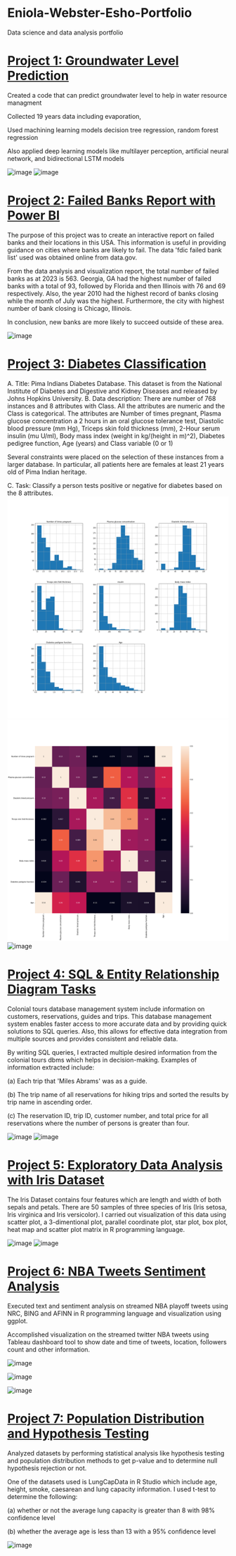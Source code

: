# Eniola-Webster-Esho-Portfolio
Data science and data analysis portfolio

# [Project 1: Groundwater Level Prediction](https://github.com/EniolaWebsterEsho/Prediction-Codes)

Created a code that can predict groundwater level to help in water resource managment

Collected 19 years data including evaporation,

Used machining learning models decision tree regression, random forest regression

Also applied deep learning models like multilayer perception, artificial neural network, and bidirectional LSTM models

![image](https://user-images.githubusercontent.com/91756330/209986959-8b485747-b766-46f8-ac63-eefdff92e72f.png)
![image](https://user-images.githubusercontent.com/91756330/209986850-2ade9332-def2-4242-9d19-1328bc6492c0.png)

# [Project 2: Failed Banks Report with Power BI](https://app.powerbi.com/groups/me/dashboards/d8d7b785-de4a-4626-91c5-c8f7c460533d?ownerId=8647d4d1-04d0-4c1a-8a4f-bf49d3e82ad6&referrer=embed.appsource)

The purpose of this project was to create an interactive report on failed banks and their locations in this USA. This information is useful in providing guidance on cities where banks are likely to fail. The data 'fdic failed bank list' used was obtained online from data.gov.

From the data analysis and visualization report, the total number of failed banks as at 2023 is 563. Georgia, GA had the highest number of failed banks with a total of 93, followed by Florida and then Illinois with 76 and 69 respectively. Also, the year 2010 had the highest record of banks closing while the month of July was the highest. Furthermore, the city with highest number of bank closing is Chicago, Illinois.

In conclusion, new banks are more likely to succeed outside of these area. 

![image](https://user-images.githubusercontent.com/91756330/218002159-ee21f6e7-5452-4a3b-95be-294da139afdd.png)


# [Project 3: Diabetes Classification](https://github.com/EniolaWebsterEsho/Diabetes-Classification)
A.	Title:
Pima Indians Diabetes Database. This dataset is from the National Institute of Diabetes and Digestive and Kidney Diseases and released by Johns Hopkins     University. 
B.	Data description:
There are number of 768 instances and 8 attributes with Class. All the attributes are numeric and the Class is categorical. The attributes are Number of times pregnant, Plasma glucose concentration a 2 hours in an oral glucose tolerance test, Diastolic blood pressure (mm Hg), Triceps skin fold thickness (mm), 2-Hour serum insulin (mu U/ml), Body mass index (weight in kg/(height in m)^2), Diabetes pedigree function, Age (years) and Class variable (0 or 1)

Several constraints were placed on the selection of these instances from a larger database.  In particular, all patients here are females at least 21 years old of Pima Indian heritage.

C.	Task:
Classify a person tests positive or negative for diabetes based on the 8 attributes.
![](/images/Diabetes.png)
![](/images/Correlation.png)
![image](https://user-images.githubusercontent.com/91756330/209988336-db2ff1ca-b379-4892-aeb5-2bda5c3f77ba.png)

# [Project 4: SQL & Entity Relationship Diagram Tasks](https://github.com/EniolaWebsterEsho/SQL-ERD-tasks)
Colonial tours database management system include information on customers, reservations, guides and trips. This database management system enables faster access to more accurate data and by providing quick solutions to SQL queries. Also, this allows for effective data integration from multiple sources and provides consistent and reliable data.

By writing SQL queries, I extracted multiple desired information from the colonial tours dbms which helps in decision-making. Examples of information extracted include:

(a) Each trip that 'Miles Abrams' was as a guide.

(b) The trip name of all reservations for hiking trips and sorted the results by trip name in
ascending order.

(c) The reservation ID, trip ID, customer number, and total price for all reservations where
the number of persons is greater than four.

![image](https://user-images.githubusercontent.com/91756330/209986221-399ed20d-f6cb-4ee5-818c-76d1e6242df8.png)
![image](https://user-images.githubusercontent.com/91756330/218286090-0cba99bf-e18c-4220-a256-fc3bca15d779.png)


# [Project 5: Exploratory Data Analysis with Iris Dataset](https://github.com/EniolaWebsterEsho/Iris_Data_Analysis) 
The Iris Dataset contains four features which are length and width of both sepals and petals. There are 50 samples of three species of Iris (Iris setosa, Iris virginica and Iris versicolor). I carried out visualization of this data using scatter plot, a 3-dimentional plot, parallel coordinate plot, star plot, box plot, heat map and scatter plot matrix in R programming language.

![image](https://user-images.githubusercontent.com/91756330/209984003-c4c95e2e-5ec5-4669-8770-e4ce631b32e7.png)
![image](https://user-images.githubusercontent.com/91756330/209984632-6648eaec-a9bb-478d-ae45-223cc14e3a71.png)


# [Project 6: NBA Tweets Sentiment Analysis](https://github.com/EniolaWebsterEsho/Big-Data-Analysis-Sentiment-Analysis)

Executed text and sentiment analysis on streamed NBA playoff tweets using NRC, BING and AFINN in R programming language and visualization using ggplot.

Accomplished visualization on the streamed twitter NBA tweets using Tableau dashboard tool to show date and time of tweets, location, followers count and other information.

![image](https://user-images.githubusercontent.com/91756330/218286891-1de2d21a-b48a-41f3-9648-394656b3a718.png)

![image](https://user-images.githubusercontent.com/91756330/209989893-bf2cab59-b7c0-4bc5-afed-3f365ea964ac.png)

![image](https://user-images.githubusercontent.com/91756330/209989716-e244eb47-ac8a-46b8-ac83-698aad866601.png)

# [Project 7: Population Distribution and Hypothesis Testing](https://github.com/EniolaWebsterEsho/Population-Distribution-and-Hypothesis-Testing)

Analyzed datasets by performing statistical analysis like hypothesis testing and population distribution methods to get p-value and to determine null hypothesis rejection or not.

One of the datasets used is LungCapData in R Studio which include age, height, smoke, caesarean and lung capacity information. I used t-test to determine the following:

(a) whether or not the average lung capacity is greater than 8 with 98% confidence level

(b) whether the average age is less than 13 with a 95% confidence level

![image](https://user-images.githubusercontent.com/91756330/218286965-8e540cf0-fa79-4a84-9fde-9eebe5a8c725.png)

